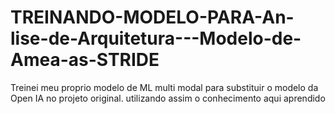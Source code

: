 # TREINANDO-MODELO-PARA-An-lise-de-Arquitetura---Modelo-de-Amea-as-STRIDE
Treinei meu proprio modelo de ML multi modal para substituir o modelo da Open IA no projeto original. utilizando assim o conhecimento aqui aprendido
